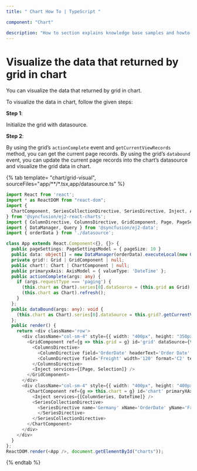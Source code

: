 ```yaml
---
title: " Chart How To | TypeScript "

component: "Chart"

description: "How to section explains knowledge base samples and howto access different types properties and events of the chart."
---
```


# Visualize the data that returned by grid in chart

You can visualize the data that returned by grid in chart.

To visualize the data in chart, follow the given steps:

**Step 1**:

Initialize the grid with datasource.

**Step 2**:

By using the grid’s `actionComplete` event and `getCurrentViewRecords` method, you can get the current page records.
By using the grid’s `databound` event, you can update the current page records into the chart’s datasource and visualize the grid data in chart.

{% tab template= "chart/grid-visual", sourceFiles="app/**/*.tsx,app/datasource.ts" %}

```typescript
import React from 'react';
import * as ReactDOM from "react-dom";
import {
  ChartComponent, SeriesCollectionDirective, SeriesDirective, Inject, AxisModel, Chart, ColumnSeries, DateTime
} from '@syncfusion/ej2-react-charts';
import { ColumnDirective, ColumnsDirective, GridComponent, Page, PageSettingsModel, Selection, Grid } from '@syncfusion/ej2-react-grids';
import { DataManager, Query } from '@syncfusion/ej2-data';
import { orderData } from './datasource';

class App extends React.Component<{}, {}> {
  public pageSettings: PageSettingsModel = { pageSize: 10 }
  public data: object[] = new DataManager(orderData).executeLocal(new Query().take(100));
  private grid!: Grid | GridComponent | null;
  public chart!: Chart | ChartComponent | null;
  public primaryxAxis: AxisModel = { valueType: 'DateTime' };
  public actionComplete(args: any) {
    if (args.requestType === 'paging') {
      (this.chart as Chart).series[0].dataSource = (this.grid as Grid).getCurrentViewRecords();
      (this.chart as Chart).refresh();
    }
  };
  public dataBound(args: any): void {
    (this.chart as Chart).series[0].dataSource = this.grid?.getCurrentViewRecords();
  };
  public render() {
    return <div className='row'>
      <div className="col-sm-4" style={{ width: "400px", height: "350px", float: "left" }}>
        <GridComponent ref={g => this.grid = g} id='grid' dataSource={this.data} allowPaging={true} pageSettings={this.pageSettings} actionComplete={this.actionComplete.bind(this)} dataBound={this.dataBound.bind(this)}>
          <ColumnsDirective>
            <ColumnDirective field='OrderDate' headerText='Order Date' width='130' format='yMd' textAlign="Right" />
            <ColumnDirective field='Freight' width='120' format='C2' textAlign='Right' />
          </ColumnsDirective>
          <Inject services={[Page, Selection]} />
        </GridComponent>
      </div>
      <div className="col-sm-4" style={{ width: "400px", height: "400px", float: "left" }}>
        <ChartComponent ref={g => this.chart = g} id='chart' primaryXAxis={this.primaryxAxis}>
          <Inject services={[ColumnSeries, DateTime]} />
          <SeriesCollectionDirective>
            <SeriesDirective name='Germany' xName='OrderDate' yName='Freight' width={2} type='Column' marker={{ visible: true, width: 10, height: 10 }}>
            </SeriesDirective>
          </SeriesCollectionDirective>
        </ChartComponent>
      </div>
    </div>
  }
};
ReactDOM.render(<App />, document.getElementById("charts"));
```

{% endtab %}